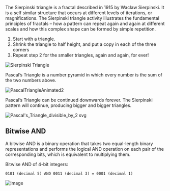 The Sierpinski triangle is a fractal described in 1915 by Waclaw Sierpinski. It is a self similar structure that occurs at different levels of iterations, or magnifications.
The Sierpinski triangle activity illustrates the fundamental principles of fractals – how a pattern can repeat again and again at different scales and how this complex shape can be formed by simple repetition.

1. Start with a triangle.
2. Shrink the triangle to half height, and put a copy in each of the three corners
3. Repeat step 2 for the smaller triangles, again and again, for ever!

![Sierpinski Triangle](https://user-images.githubusercontent.com/16706911/76851352-5d509c80-685e-11ea-8028-7665835dca7d.png)


Pascal’s Triangle is a number pyramid in which every number is the sum of the two numbers above. 

![PascalTriangleAnimated2](https://user-images.githubusercontent.com/16706911/76882629-2eebb500-6890-11ea-98f8-bbbb74f02188.gif)

Pascal’s Triangle can be continued downwards forever. The Sierpinski pattern will continue, producing bigger and bigger triangles.

![Pascal's_Triangle_divisible_by_2 svg](https://user-images.githubusercontent.com/16706911/76882409-dae0d080-688f-11ea-8925-85f5a7fe3a31.png)

## Bitwise AND

A bitwise AND is a binary operation that takes two equal-length binary representations and performs the logical AND operation on each pair of the corresponding bits, which is equivalent to multiplying them.

Bitwise AND of 4-bit integers:
```
0101 (decimal 5) AND 0011 (decimal 3) = 0001 (decimal 1)
```
![image](https://user-images.githubusercontent.com/16706911/76884322-c6ea9e00-6892-11ea-9499-fb99adae747f.png)


<div class="codeAndCanvas" data="SierpinskiTriangleBitwise.frag"></div>
